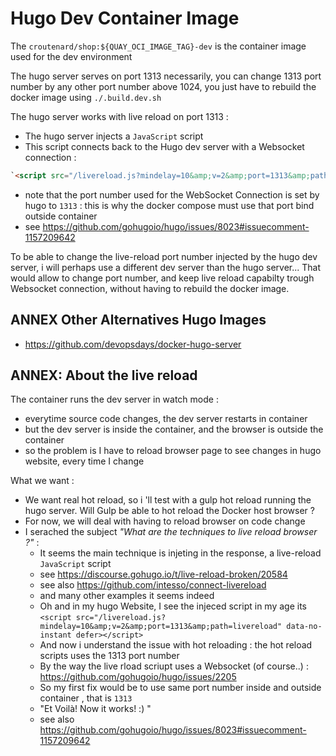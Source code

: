 # Hugo Dev Container Image

The `croutenard/shop:${QUAY_OCI_IMAGE_TAG}-dev` is the container image used for the dev environment

The hugo server serves on port 1313 necessarily, you can change 1313 port number by any other port number above 1024, you just have to rebuild the docker image using `./.build.dev.sh`

The hugo server works with live reload on port 1313 :
* The hugo server injects a `JavaScript` script
* This script connects back to the Hugo dev server with a Websocket connection :

```Html
`<script src="/livereload.js?mindelay=10&amp;v=2&amp;port=1313&amp;path=livereload" data-no-instant defer></script>`
```
* note that the port number used for the WebSocket Connection is set by hugo to `1313` : this is why the docker compose must use that port bind outside container
* see https://github.com/gohugoio/hugo/issues/8023#issuecomment-1157209642

To be able to change the live-reload port number injected by the hugo dev server, i will perhaps use a different dev server than the hugo server... That would allow to change port number, and keep live reload capabilty trough Websocket connection, without having to rebuild the docker image.


## ANNEX Other Alternatives Hugo Images


* https://github.com/devopsdays/docker-hugo-server


## ANNEX: About the live reload

The container runs the dev server in watch mode :
* everytime source code changes, the dev server restarts in container
* but the dev server is inside the container, and the browser is outside the container
* so the problem is I have to reload browser page to see changes in hugo website, every time I change

What we want :
* We want real hot reload, so i 'll test with a gulp hot reload running the hugo server. Will Gulp be able to hot reload the Docker host browser ?
* For now, we will deal with having to reload browser on code change
* I serached the subject _"What are the techniques to live reload browser ?"_ :
  * It seems the main technique is injeting in the response, a live-reload `JavaScript` script
  * see https://discourse.gohugo.io/t/live-reload-broken/20584
  * see also https://github.com/intesso/connect-livereload
  * and many other examples it seems indeed
  * Oh and in my hugo Website, I see the injeced script in my age its `<script src="/livereload.js?mindelay=10&amp;v=2&amp;port=1313&amp;path=livereload" data-no-instant defer></script>`
  * And now i understand the issue with hot reloading : the hot reload scripts uses the 1313 port number
  * By the way the live rload scriupt uses a Websocket (of course..) : https://github.com/gohugoio/hugo/issues/2205
  * So my first fix would be to use same port number inside and outside container , that is `1313`
  * "Et Voilà! Now it works! :) "
  * see also https://github.com/gohugoio/hugo/issues/8023#issuecomment-1157209642
